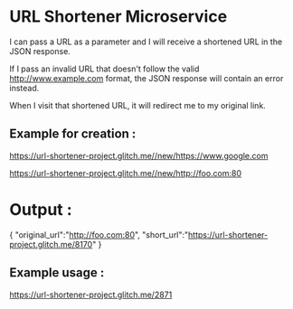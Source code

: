 URL Shortener Microservice
=========================

 I can pass a URL as a parameter and I will receive a shortened URL in the JSON response.
 
 If I pass an invalid URL that doesn't follow the valid http://www.example.com format, the JSON response will contain an error instead.
 
 When I visit that shortened URL, it will redirect me to my original link.

Example for creation : 
-------------------------

https://url-shortener-project.glitch.me//new/https://www.google.com

https://url-shortener-project.glitch.me//new/http://foo.com:80

# Output :
{ "original_url":"http://foo.com:80", "short_url":"https://url-shortener-project.glitch.me/8170" }

Example usage : 
-------------------------

https://url-shortener-project.glitch.me/2871